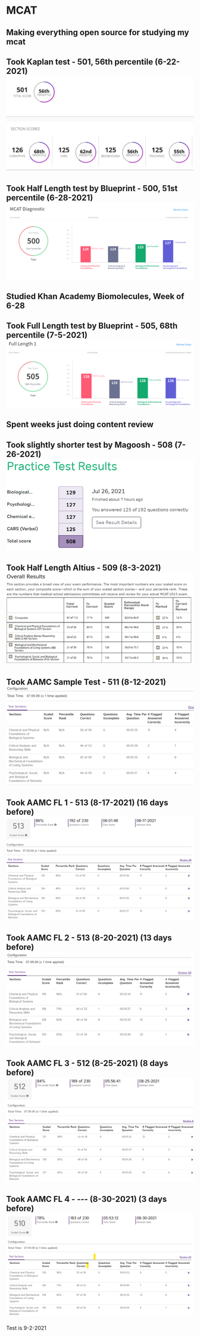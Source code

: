 # MCAT
Making everything open source for studying my mcat
 ---   
Took Kaplan test - 501, 56th percentile (6-22-2021)
![KaplanFreeTestScore](KaplanFreeTestScore.png)
 ---
Took Half Length test by Blueprint - 500, 51st percentile (6-28-2021)
![BlueprintHalfTestScore](./Blueprint_FirstThreeWeeks/BlueprintHalfTestScore.png)
 ---
Studied Khan Academy Biomolecules, Week of 6-28
 ---
Took Full Length test by Blueprint - 505, 68th percentile (7-5-2021)
![BlueprintHalfTestScore](./Blueprint_FirstThreeWeeks/BlueprintFullTestScore.png)
 ---
Spent weeks just doing content review
 ---
Took slightly shorter test by Magoosh - 508 (7-26-2021)
![MagooshTest1](./Magoosh/ShortenedPracticeExam.png)
---
Took Half Length Altius - 509 (8-3-2021)
![MagooshTest1](./Altius/HalfLengthScore.png)
---
Took AAMC Sample Test - 511 (8-12-2021)
![AAMCSample](./AAMC/AAMCSample.png)
---
Took AAMC FL 1 - 513 (8-17-2021) (16 days before)
![AAMC_FL_1](./AAMC/AAMC_FL_1.png)
---
Took AAMC FL 2 - 513 (8-20-2021) (13 days before)
![AAMC_FL_1](./AAMC/AAMC_FL_2.png)
---
Took AAMC FL 3 - 512 (8-25-2021) (8 days before)
![AAMC_FL_1](./AAMC/AAMC_FL_3.png)
---
Took AAMC FL 4 - --- (8-30-2021) (3 days before)
![AAMC_FL_1](./AAMC/AAMC_FL_4.png)
---
Test is 9-2-2021